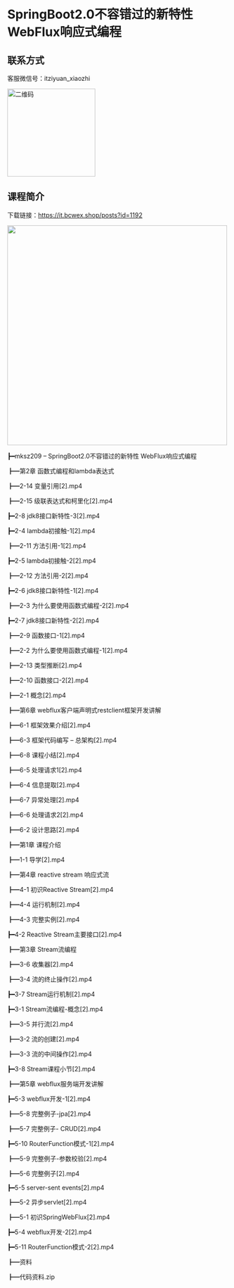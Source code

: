 # SpringBoot2.0不容错过的新特性 WebFlux响应式编程

## 联系方式

客服微信号：itziyuan_xiaozhi

<img src="https://ziyuanyun.oss-cn-guangzhou.aliyuncs.com/common/20240614073449/666b82192834a.jpg" width="200" height="200" alt="二维码">

## 课程简介

下载链接：https://it.bcwex.shop/posts?id=1192

<img src="https://ziyuanyun.oss-cn-guangzhou.aliyuncs.com/yun/20240515153634/66446602f3149.jpg" width="500" alt="">

  ┣━mksz209 &#8211; SpringBoot2.0不容错过的新特性 WebFlux响应式编程

 ┣━第2章 函数式编程和lambda表达式

 ┣━2-14 变量引用[2].mp4

 ┣━2-15 级联表达式和柯里化[2].mp4

 ┣━2-8 jdk8接口新特性-3[2].mp4

 ┣━2-4 lambda初接触-1[2].mp4

 ┣━2-11 方法引用-1[2].mp4

 ┣━2-5 lambda初接触-2[2].mp4

 ┣━2-12 方法引用-2[2].mp4

 ┣━2-6 jdk8接口新特性-1[2].mp4

 ┣━2-3 为什么要使用函数式编程-2[2].mp4

 ┣━2-7 jdk8接口新特性-2[2].mp4

 ┣━2-9 函数接口-1[2].mp4

 ┣━2-2 为什么要使用函数式编程-1[2].mp4

 ┣━2-13 类型推断[2].mp4

 ┣━2-10 函数接口-2[2].mp4

 ┣━2-1 概念[2].mp4

 ┣━第6章 webflux客户端声明式restclient框架开发讲解

 ┣━6-1 框架效果介绍[2].mp4

 ┣━6-3 框架代码编写 &#8211; 总架构[2].mp4

 ┣━6-8 课程小结[2].mp4

 ┣━6-5 处理请求1[2].mp4

 ┣━6-4 信息提取[2].mp4

 ┣━6-7 异常处理[2].mp4

 ┣━6-6 处理请求2[2].mp4

 ┣━6-2 设计思路[2].mp4

 ┣━第1章 课程介绍

 ┣━1-1 导学[2].mp4

 ┣━第4章 reactive stream 响应式流

 ┣━4-1 初识Reactive Stream[2].mp4

 ┣━4-4 运行机制[2].mp4

 ┣━4-3 完整实例[2].mp4

 ┣━4-2 Reactive Stream主要接口[2].mp4

 ┣━第3章 Stream流编程

 ┣━3-6 收集器[2].mp4

 ┣━3-4 流的终止操作[2].mp4

 ┣━3-7 Stream运行机制[2].mp4

 ┣━3-1 Stream流编程-概念[2].mp4

 ┣━3-5 并行流[2].mp4

 ┣━3-2 流的创建[2].mp4

 ┣━3-3 流的中间操作[2].mp4

 ┣━3-8 Stream课程小节[2].mp4

 ┣━第5章 webflux服务端开发讲解

 ┣━5-3 webflux开发-1[2].mp4

 ┣━5-8 完整例子-jpa[2].mp4

 ┣━5-7 完整例子- CRUD[2].mp4

 ┣━5-10 RouterFunction模式-1[2].mp4

 ┣━5-9 完整例子-参数校验[2].mp4

 ┣━5-6 完整例子[2].mp4

 ┣━5-5 server-sent events[2].mp4

 ┣━5-2 异步servlet[2].mp4

 ┣━5-1 初识SpringWebFlux[2].mp4

 ┣━5-4 webflux开发-2[2].mp4

 ┣━5-11 RouterFunction模式-2[2].mp4

 ┣━资料

 ┣━代码资料.zip

  